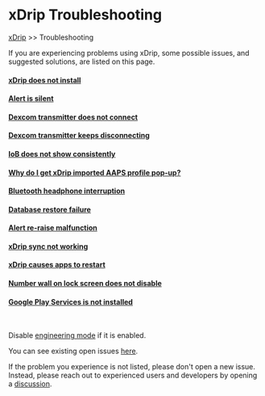# xDrip Troubleshooting  
[xDrip](../README.md) >> Troubleshooting  
  
If you are experiencing problems using xDrip, some possible issues, and suggested solutions, are listed on this page.  
  
#### [xDrip does not install](./DoesNotInstall.md)
#### [Alert is silent](./Silent-alert.md)
#### [Dexcom transmitter does not connect](./Connectivity-troubleshoot.md)
#### [Dexcom transmitter keeps disconnecting](./Intermittent.md)
#### [IoB does not show consistently](./IoB_not_showing.md)
#### [Why do I get xDrip imported AAPS profile pop-up?](./AAPS_ProfileImportNotification.md)
#### [Bluetooth headphone interruption](./Bluetooth-headphone-interruption.md)
#### [Database restore failure](./Database-restore-failure.md)
#### [Alert re-raise malfunction](./Alert-re‐raise-malfunction.md)
#### [xDrip sync not working](./xDrip-Sync-not-working.md)
#### [xDrip causes apps to restart](./RestartingApps.md)
#### [Number wall on lock screen does not disable](./NumberWallDisable.md)
#### [Google Play Services is not installed](./GooglePlayServices_NotInstalled.md)
  
<br/>  
  
Disable [engineering mode](Engineering-Mode.md) if it is enabled.  
  
You can see existing open issues [here](./Issues.md).  
  
If the problem you experience is not listed, please don't open a new issue.  Instead, please reach out to experienced users and developers by opening a [discussion](https://github.com/NightscoutFoundation/xDrip/discussions).    
  
